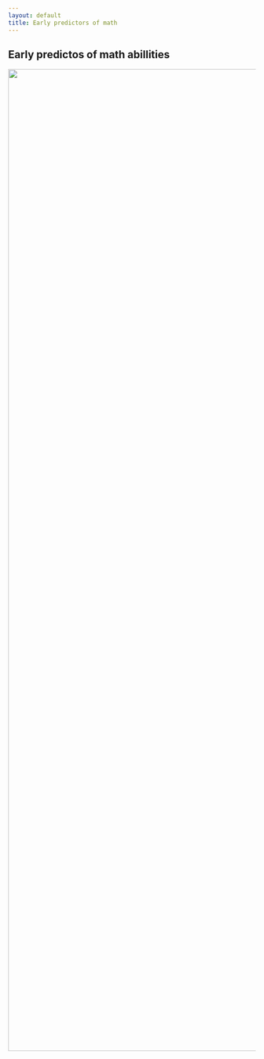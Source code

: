 ```yaml
---
layout: default
title: Early predictors of math
---
```

## Early predictos of math abillities 

<img src="early_predictors.png" width="2000" class="image_large">
